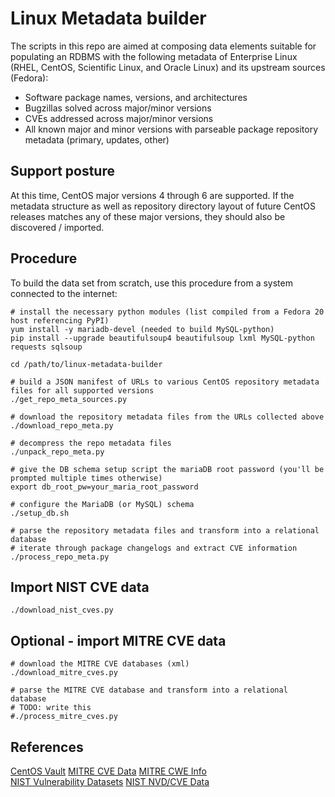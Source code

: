 # Linux Metadata builder

The scripts in this repo are aimed at composing data elements suitable for populating an RDBMS with the following metadata 
of Enterprise Linux (RHEL, CentOS, Scientific Linux, and Oracle Linux) and its upstream sources (Fedora):

- Software package names, versions, and architectures
- Bugzillas solved across major/minor versions
- CVEs addressed across major/minor versions
- All known major and minor versions with parseable package repository metadata (primary, updates, other)

## Support posture

At this time, CentOS major versions 4 through 6 are supported.
If the metadata structure as well as repository directory layout of future CentOS 
releases matches any of these major versions, they should also be discovered / imported.

## Procedure

To build the data set from scratch, use this procedure from a system connected to the internet:

```console
# install the necessary python modules (list compiled from a Fedora 20 host referencing PyPI)
yum install -y mariadb-devel (needed to build MySQL-python)
pip install --upgrade beautifulsoup4 beautifulsoup lxml MySQL-python requests sqlsoup

cd /path/to/linux-metadata-builder

# build a JSON manifest of URLs to various CentOS repository metadata files for all supported versions
./get_repo_meta_sources.py

# download the repository metadata files from the URLs collected above
./download_repo_meta.py

# decompress the repo metadata files
./unpack_repo_meta.py

# give the DB schema setup script the mariaDB root password (you'll be prompted multiple times otherwise)
export db_root_pw=your_maria_root_password

# configure the MariaDB (or MySQL) schema
./setup_db.sh

# parse the repository metadata files and transform into a relational database
# iterate through package changelogs and extract CVE information
./process_repo_meta.py

```

## Import NIST CVE data
```console
./download_nist_cves.py
```

## Optional - import MITRE CVE data

```console
# download the MITRE CVE databases (xml)
./download_mitre_cves.py

# parse the MITRE CVE database and transform into a relational database
# TODO: write this
#./process_mitre_cves.py

```


## References

[CentOS Vault](http://vault.centos.org/)
[MITRE CVE Data](https://cve.mitre.org/data/downloads/)
[MITRE CWE Info](http://cwe.mitre.org/data/index.html)\
[NIST Vulnerability Datasets](http://nvd.nist.gov/)
[NIST NVD/CVE Data](http://nvd.nist.gov/download.cfm#CVE_FEED)
